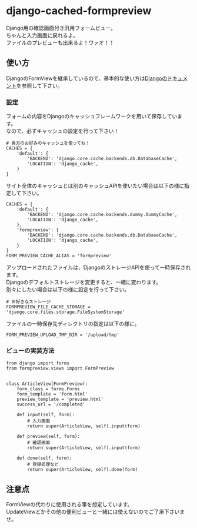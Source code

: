 django-cached-formpreview
=========================

Django用の確認画面付き汎用フォームビュー。  
ちゃんと入力画面に戻れるよ。  
ファイルのプレビューも出来るよ！ワァオ！！

使い方
-------------------------
DjangoのFormViewを継承しているので、基本的な使い方は[Djangoのドキュメント](https://docs.djangoproject.com/en/dev/ref/class-based-views/generic-editing/#django.views.generic.edit.FormView)を参照して下さい。

### 設定

フォームの内容をDjangoのキャッシュフレームワークを用いて保存しています。  
なので、必ずキャッシュの設定を行って下さい！

    # 貴方のお好みのキャッシュを使ってね！
    CACHES = {
        'default': {
            'BACKEND': 'django.core.cache.backends.db.DatabaseCache',
            'LOCATION': 'django_cache',
        }
    }

サイト全体のキャッシュとは別のキャッシュAPIを使いたい場合は以下の様に指定して下さい。

    CACHES = {
        'default': {
            'BACKEND': 'django.core.cache.backends.dummy.DummyCache',
            'LOCATION': 'django_cache',
        },
        'formpreview': {
            'BACKEND': 'django.core.cache.backends.db.DatabaseCache',
            'LOCATION': 'django_cache',
        }
    }
    FORM_PREVIEW_CACHE_ALIAS = 'formpreview'

アップロードされたファイルは、DjangoのストレージAPIを使って一時保存されます。  
Djangoのデフォルトストレージを変更すると、一緒に変わります。  
別々にしたい場合は以下の様に設定を行って下さい。

    # お好きなストレージ
    FORMPREVIEW_FILE_CACHE_STORAGE = 'django.core.files.storage.FileSystemStorage'

ファイルの一時保存先ディレクトリの指定は以下の様に。

    FORM_PREVIEW_UPLOAD_TMP_DIR = '/upload/tmp'

### ビューの実装方法

    from django import forms
    from formpreview.views import FormPreview


    class ArticleView(FormPreview):
        form_class = forms.Forms
        form_template = 'form.html'
        preview_template = 'preview.html'
        success_url = '/completed'

        def input(self, form):
            # 入力画面
            return super(ArticleView, self).input(form)

        def preview(self, form):
            # 確認画面
            return super(ArticleView, self).input(form)

        def done(self, form):
            # 登録処理など
            return super(ArticleView, self).done(form)

注意点
-------------------------
FormViewの代わりに使用される事を想定しています。  
UpdateViewとかその他の便利ビューと一緒には使えないのでご了承下さいませ。
